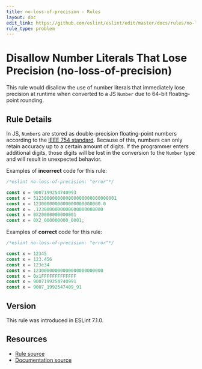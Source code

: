 ```yaml
---
title: no-loss-of-precision - Rules
layout: doc
edit_link: https://github.com/eslint/eslint/edit/master/docs/rules/no-loss-of-precision.md
rule_type: problem
---
```

<!-- Note: No pull requests accepted for this file. See README.md in the root directory for details. -->

# Disallow Number Literals That Lose Precision (no-loss-of-precision)

This rule would disallow the use of number literals that immediately lose precision at runtime when converted to a JS `Number` due to 64-bit floating-point rounding.

## Rule Details

In JS, `Number`s are stored as double-precision floating-point numbers according to the [IEEE 754 standard](https://en.wikipedia.org/wiki/IEEE_754). Because of this, numbers can only retain accuracy up to a certain amount of digits. If the programmer enters additional digits, those digits will be lost in the conversion to the `Number` type and will result in unexpected behavior.

Examples of **incorrect** code for this rule:

```js
/*eslint no-loss-of-precision: "error"*/

const x = 9007199254740993
const x = 5123000000000000000000000000001
const x = 1230000000000000000000000.0
const x = .1230000000000000000000000
const x = 0X20000000000001
const x = 0X2_000000000_0001;
```

Examples of **correct** code for this rule:

```js
/*eslint no-loss-of-precision: "error"*/

const x = 12345
const x = 123.456
const x = 123e34
const x = 12300000000000000000000000
const x = 0x1FFFFFFFFFFFFF
const x = 9007199254740991
const x = 9007_1992547409_91
```

## Version

This rule was introduced in ESLint 7.1.0.

## Resources

* [Rule source](https://github.com/eslint/eslint/tree/master/lib/rules/no-loss-of-precision.js)
* [Documentation source](https://github.com/eslint/eslint/tree/master/docs/rules/no-loss-of-precision.md)
